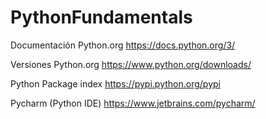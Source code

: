 # PythonFundamentals

Documentación Python.org https://docs.python.org/3/

Versiones Python.org https://www.python.org/downloads/

Python Package index https://pypi.python.org/pypi

Pycharm (Python IDE) https://www.jetbrains.com/pycharm/
